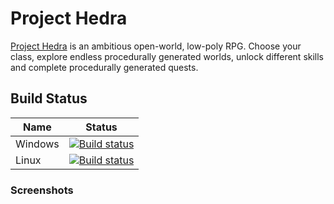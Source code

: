 # Project Hedra #

[Project Hedra](https://store.steampowered.com/app/1009960/) is an ambitious open-world, low-poly RPG. Choose your class, explore endless procedurally generated worlds, unlock different skills and complete procedurally generated quests.

## Build Status
Name | Status
--- | ---
Windows | [![Build status](https://dev.azure.com/maxilevi/maxilevi/_apis/build/status/Project%20Hedra%20CI%20-%20Windows)](https://dev.azure.com/maxilevi/maxilevi/_build/latest?definitionId=3)
Linux | [![Build status](https://dev.azure.com/maxilevi/maxilevi/_apis/build/status/Project%20Hedra%20CI%20-%20Linux)](https://dev.azure.com/maxilevi/maxilevi/_build/latest?definitionId=5)

### Screenshots